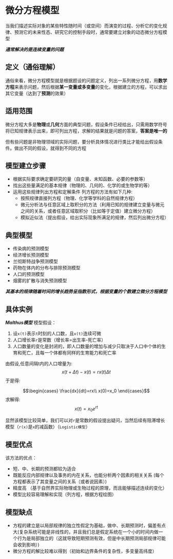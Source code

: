 # 微分方程模型
当我们描述实际对象的某些特性随时间（或空间）而演变的过程、分析它的变化规律、预测它的未来性态、研究它的控制手段时，通常要建立对象的动态微分方程模型


***通常解决的是连续变量的问题***
## 定义（通俗理解）
通俗来看，微分方程模型就是根据题设的问题定义，列出一系列微分方程，用**数学方程**来表示问题，然后根据**某一变量或多变量**的变化，根据建立的方程，可以求出其它变量（达到了**预测**的效果）

## 适用范围
微分方程大多是**物理**或**几何**方面的典型问题，假设条件已经给出，只需用数学符号将已知规律表示出来，即可列出方程，求解的结果就是问题的答案，**答案是唯一的**




但有些问题是非物理领域的实际问题，要分析具体情况进行类比才能给出假设条件。做出不同的假设，就得到不同的方程
## 模型建立步骤
* 根据实际要求确定要研究的量（自变量、未知函数、必要的参数等）
* 找出这些量满足的基本规律（物理的、几何的、化学的或生物学的等）
* 运用这些规律列出方程和定解条件
  列方程的方法有如下几种:
  * 按照规律直接列方程（物理、化学等学科的自然规律方程）
  * 微元分析法与任意区域上取积分的方法（利用已知的规律建立变量与微元之间的关系，或者任意区域取积分（比如等于定值）建立微分方程）
  * 模拟近似法（提出假设，给出实际现象所满足的规律，然后列出微分方程）
## 典型模型
* 传染病的预测模型
* 经济增长预测模型
* 兰彻斯特战争预测模型
* 药物在体内的分布与排除预测模型
* 人口的预测模型
* 烟雾的扩散与消失预测模型

***其基本的规律随着时间的增长趋势呈指数形式，根据变量的个数建立微分方程模型***

## 具体实例
***Malthus模型***
模型假设：
1. 设```x(t)```表示```t```时刻的人口数，且```x(t)```连续可微
2. 人口增长率```r```是常数（增长率=出生率-死亡率）
3. 人口数量的变化是封闭的，即人口数量的增加与减少只取决于人口中个体的生育和死亡，且每一个体都有同样的生育能力和死亡率

由假设,任意间隔t内的人口增量为:
$$x(t+\Delta t)-x(t)=rx(t)\Delta t$$
于是得:

$$\begin{cases}
\frac{dx}{dt}=rx\\
x(0)=x_0
\end{cases}$$
求解得:
$$x(t)=x_0e^{rt}$$

显然该模型比较简单，我们可以对```r```是常数的假设提出疑问，当然后续有阻滞增长模型（```r(x)```是```x```的减函数）（```Logistic模型```）

## 模型优点
该方法的优点：
* 短、中、长期的预测都较为适合
* 既能反应内部规律以及事务的内在关系，也能分析两个因素的相关关系 (每个方程都表示了其变量之间的关系（或者说因素）)
* 精度高 （基于自然界实际物理或生物过程的原理，而且能够描述连续的变化）
* 模型比较容易理解和实现（列方程，根据方程绘图）

## 模型缺点
* 方程的建立是以局部规律的独立性假定为基础，做中、长期预测时，偏差有点大(复杂系统可能是非线性的，并且我们总是假定系统在一个小的时间内做一个行为是局部独立的（这就导致短期预测有效，但是中长期预测局部规律可能会收到影响）)
* 微分方程的解比较难以得到（初始和边界条件的复杂性，多变量高纬度）



